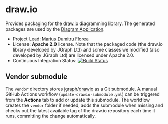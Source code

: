 # draw.io

Provides packaging for the [draw.io](https://www.draw.io) diagramming library. The generated packages are used by the [Diagram Application](https://github.com/xwiki-contrib/application-diagram/).

* Project Lead: [Marius Dumitru Florea](http://www.xwiki.org/xwiki/bin/view/XWiki/mflorea)
* License: **Apache 2.0** license. Note that the packaged code (the draw.io library developed by JGraph Ltd) and some classes we modified (also developed by JGraph Ltd)  are licensed under Apache 2.0.
* Continuous Integration Status: [![Build Status](http://ci.xwiki.org/job/XWiki%20Contrib/job/draw.io/job/master/badge/icon)](http://ci.xwiki.org/view/Contrib/job/XWiki%20Contrib/job/draw.io/job/master/)

## Vendor submodule

The `vendor` directory stores [jgraph/drawio](https://github.com/jgraph/drawio) as a Git submodule.
A manual GitHub Actions workflow (`update-drawio-submodule.yml`) can be triggered
from the **Actions** tab to add or update this submodule. The workflow creates
the `vendor` folder if needed, adds the submodule when missing and checks out
the latest available tag of the draw.io repository each time it runs, committing
the change automatically.
